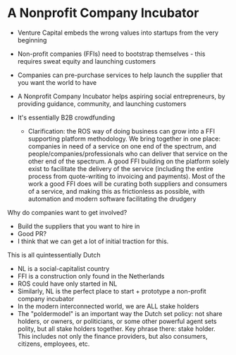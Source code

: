 # A Nonprofit Company Incubator

* Venture Capital embeds the wrong values into startups from the very beginning
* Non-profit companies (FFIs) need to bootstrap themselves - this requires sweat equity and launching customers
* Companies can pre-purchase services to help launch the supplier that you want the world to have
* A Nonprofit Company Incubator helps aspiring social entrepreneurs, by providing guidance, community, and launching customers
* It's essentially B2B crowdfunding

  * Clarification: the ROS way of doing business can grow into a FFI supporting platform methodology. 
We bring together in one place: companies in need of a service on one end of the 
spectrum, and people/companies/professionals who can deliver that service on the 
other end of the spectrum. A good FFI building on the platform solely exist to 
facilitate the delivery of the service (including the entire process from 
quote-writing to invoicing and payments).  Most of the work a good FFI does will be curating both suppliers and consumers of 
a service, and making this as frictionless as possible, with automation and modern 
software facilitating the drudgery 

Why do companies want to get involved?
* Build the suppliers that you want to hire in
* Good PR?
* I think that we can get a lot of initial traction for this.

This is all quintessentially Dutch
* NL is a social-capitalist country
* FFI is a construction only found in the Netherlands
* ROS could have only started in NL
* Similarly, NL is the perfect place to start + prototype a non-profit company incubator
* In the modern interconnected world, we are ALL stake holders
* The "poldermodel" is an important way the Dutch set policy: not share holders, or owners, or politicians, or 
some other powerful agent sets polity, but all stake holders together. Key phrase there: stake holder. 
This includes not only the finance providers, but also consumers, citizens, employees, etc.
